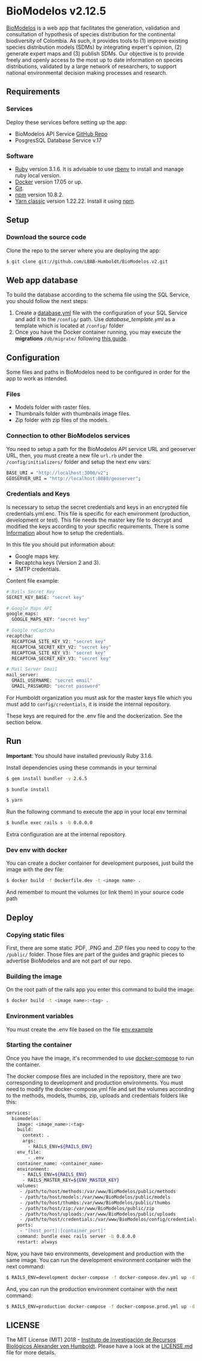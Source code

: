 # BioModelos v2.12.5

[BioModelos](http://biomodelos.humboldt.org.co) is a web app that facilitates the generation, validation and consultation of hypothesis of species distribution for the continental biodiversity of Colombia. As such, it provides tools to (1) improve existing species distribution models (SDMs) by integrating expert's opinion, (2) generate expert maps and (3) publish SDMs. Our objective is to provide freely and openly access to the most up to date information on species distributions, validated by a large network of researchers, to support national environmental decision making processes and research.

## Requirements

### Services

Deploy these services before setting up the app:

- BioModelos API Service [GitHub Repo](https://github.com/LBAB-Humboldt/biomodelos_db_api)
- PosgresSQL Database Service v.17

### Software

- [Ruby](https://www.ruby-lang.org/en/documentation/) version 3.1.6. It is advisable to use [rbenv](https://github.com/rbenv/rbenv#installation) to install and manage ruby local version.
- [Docker](https://www.docker.com) version 17.05 or up.
- [Git](https://git-scm.com/).
- [npm](https://www.npmjs.com/) version 10.8.2.
- [Yarn classic](https://classic.yarnpkg.com/lang/en/) version 1.22.22. Install it using [npm](https://www.npmjs.com/package/yarn).

## Setup

### Download the source code

Clone the repo to the server where you are deploying the app:

```sh
$ git clone git://github.com/LBAB-Humboldt/BioModelos.v2.git
```

## Web app database

To build the database according to the schema file using the SQL Service, you should follow the next steps:

1. Create a [database.yml](https://edgeguides.rubyonrails.org/configuring.html#configuring-a-database) file with the configuration of your SQL Service and add it to the ```/config/``` path. Use _database_template.yml_ as a template which is located at ```/config/``` folder
2. Once you have the Docker container running, you may execute the **migrations** ```/db/migrate/``` following [this guide](https://edgeguides.rubyonrails.org/active_record_migrations.html#running-migrations).

## Configuration

Some files and paths in BioModelos need to be configured in order for the app to work as intended.

### Files

- Models folder with raster files.
- Thumbnails folder with thumbnails image files.
- Zip folder with zip files of the models.

### Connection to other BioModelos services

You need to setup a path for the BioModelos API service URL and geoserver URL, then, you must create a new file ```url.rb``` under the ```/config/initializers/``` folder and setup the next env vars:

```sh
BASE_URI = "http://localhost:3000/v2";
GEOSERVER_URI = "http://localhost:8080/geoserver";
```

### Credentials and Keys

Is necessary to setup the secret credentials and keys in an encrypted file credentials.yml.enc. This file is specific for each environment (production, development or test).
This file needs the master key file to decrypt and modified the keys according to your specific requirements.
There is some [Information](https://webcrunch.com/posts/the-complete-guide-to-ruby-on-rails-encrypted-credentials) about how to setup the credentials.

In this file you should put information about:

- Google maps key.
- Recaptcha keys (Version 2 and 3).
- SMTP credentials.

Content file example:

```sh
# Rails Secret Key
SECRET_KEY_BASE: "secret key"

# Google Maps API
google_maps:
  GOOGLE_MAPS_KEY: "secret key"

# Google reCaptcha
recaptcha:
  RECAPTCHA_SITE_KEY_V2: "secret key"
  RECAPTCHA_SECRET_KEY_V2: "secret key"
  RECAPTCHA_SITE_KEY_V3: "secret key"
  RECAPTCHA_SECRET_KEY_V3: "secret key"

# Mail Server Gmail
mail_server:
  GMAIL_USERNAME: "secret email"
  GMAIL_PASSWORD: "secret password"
```

For Humboldt organization you must ask for the master keys file which you must add to ```config/credentials```, it is inside the internal repository.

These keys are required for the .env file and the dockerization. See the section below.

## Run

**Important**: You should have installed previously Ruby 3.1.6.

Install dependencies using these commands in your terminal

```sh
$ gem install bundler -v 2.6.5

$ bundle install

$ yarn
```

Run the following command to execute the app in your local env terminal

```sh
$ bundle exec rails s -b 0.0.0.0
```
Extra configuration are at the internal repository.

### Dev env with docker

You can create a docker container for development purposes, just build the image with the dev file:

```sh
$ docker build -f Dockerfile.dev -t <image name> .
```

And remember to mount the volumes (or link them) in your source code path

## Deploy

### Copying static files

First, there are some static .PDF, .PNG and .ZIP files you need to copy to the ```/public/``` folder. Those files are part of the guides and graphic pieces to advertise BioModelos and are not part of our repo.

### Building the image

On the root path of the rails app you enter this command to build the image:

```sh
$ docker build -t <image name>:<tag> .
```
### Environment variables

You must create the .env file based on the file [env.example](https://github.com/PEM-Humboldt/biomodelos-website/blob/develop/env.example)

### Starting the container

Once you have the image, it's recommended to use [docker-compose](https://docs.docker.com/compose/) to run the container.

The docker compose files are included in the repository, there are two corresponding to development and production environments. 
You must need to modify the docker-compose.yml file and set the volumes according to the methods, models, thumbs, zip, uploads and credentials folders like this:

```sh
services:
  biomodelos:
    image: <image_name>:<tag>
    build:
      context: .
      args:
        - RAILS_ENV=${RAILS_ENV}
    env_file:
        - .env
    container_name: <container_name>
    environment:
      - RAILS_ENV=${RAILS_ENV}
      - RAILS_MASTER_KEY=${ENV_MASTER_KEY}
    volumes:
     - /path/to/host/methods:/var/www/BioModelos/public/methods
     - /path/to/host/models:/var/www/BioModelos/public/models
     - /path/to/host/thumbs:/var/www/BioModelos/public/thumbs
     - /path/to/host/zip:/var/www/BioModelos/public/zip
     - /path/to/host/uploads:/var/www/BioModelos/public/uploads
     - /path/to/host/credentials:/var/www/BioModelos/config/credentials/
    ports:
     - "[host_port]:[container_port]"
    command: bundle exec rails server -b 0.0.0.0
    restart: always
```
Now, you have two environments, development and production with the same image.
You can run the development environment container with the next command:

```sh
$ RAILS_ENV=development docker-compose -f docker-compose.dev.yml up -d --build
```

And, you can run the production environment container with the next command:

```sh
$ RAILS_ENV=production docker-compose -f docker-compose.prod.yml up -d --build
```


## LICENSE

The MIT License (MIT) 2018 - [Instituto de Investigación de Recursos Biológicos Alexander von Humboldt](http://humboldt.org.co). Please have a look at the [LICENSE.md](LICENSE.md) file for more details.
